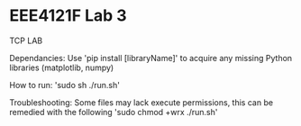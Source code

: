 # EEE4121F Lab 3


TCP LAB

Dependancies:
	Use 'pip install [libraryName]' to acquire any missing Python libraries (matplotlib, numpy)

How to run:
	'sudo sh ./run.sh'

Troubleshooting:
	Some files may lack execute permissions, this can be remedied with the following
	'sudo chmod +wrx ./run.sh'
